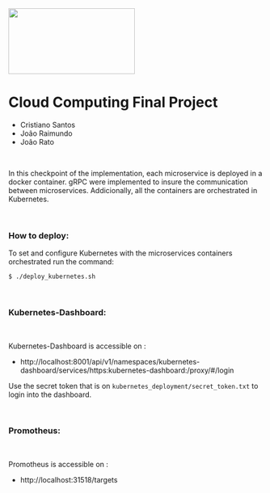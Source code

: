 <img src="https://ciencias.ulisboa.pt/sites/default/files/Ciencias_Logo_Azul-01.png" width="250" height="130">

# Cloud Computing Final Project

 * Cristiano Santos
 * João Raimundo
 * João Rato


<br>

In this checkpoint of the implementation, each microservice is deployed in a docker container. gRPC were implemented to insure the communication between microservices.
Addicionally, all the containers are orchestrated in Kubernetes. 

<br>

### How to deploy: 

To set and configure Kubernetes with the microservices containers orchestrated run the command:

```
$ ./deploy_kubernetes.sh
```

<br>

### Kubernetes-Dashboard: 

<br>

Kubernetes-Dashboard is accessible on : 

 * http://localhost:8001/api/v1/namespaces/kubernetes-dashboard/services/https:kubernetes-dashboard:/proxy/#/login

Use the secret token that is on `kubernetes_deployment/secret_token.txt` to login into the dashboard.

<br>

### Promotheus: 

<br>

Promotheus is accessible on : 
 * http://localhost:31518/targets

<br>

